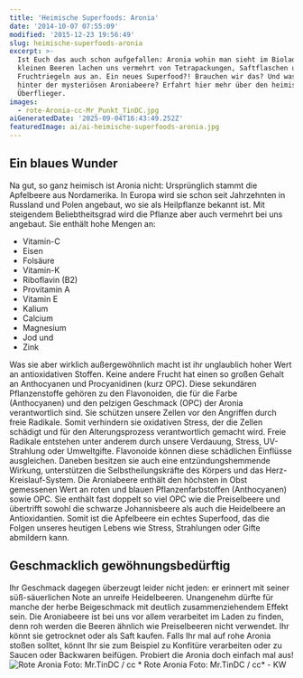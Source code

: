 ```yaml
---
title: 'Heimische Superfoods: Aronia'
date: '2014-10-07 07:55:09'
modified: '2015-12-23 19:56:49'
slug: heimische-superfoods-aronia
excerpt: >-
  Ist Euch das auch schon aufgefallen: Aronia wohin man sieht im Bioladen - die
  kleinen Beeren lachen uns vermehrt von Tetrapackungen, Saftflaschen und
  Fruchtriegeln aus an. Ein neues Superfood?! Brauchen wir das? Und was steckt
  hinter der mysteriösen Aroniabeere? Erfahrt hier mehr über den heimischen
  Überflieger.
images:
  - rote-Aronia-cc-Mr_Punkt_TinDC.jpg
aiGeneratedDate: '2025-09-04T16:43:49.252Z'
featuredImage: ai/ai-heimische-superfoods-aronia.jpg
---
```


## Ein blaues Wunder

Na gut, so ganz heimisch ist Aronia nicht: Ursprünglich stammt die Apfelbeere aus Nordamerika. In Europa wird sie schon seit Jahrzehnten in Russland und Polen angebaut, wo sie als Heilpflanze bekannt ist. Mit steigendem Beliebtheitsgrad wird die Pflanze aber auch vermehrt bei uns angebaut. Sie enthält hohe Mengen an:

*   Vitamin-C
*   Eisen
*   Folsäure
*   Vitamin-K
*   Riboflavin (B2)
*   Provitamin A
*   Vitamin E
*   Kalium
*   Calcium
*   Magnesium
*   Jod und
*   Zink

Was sie aber wirklich außergewöhnlich macht ist ihr unglaublich hoher Wert an antioxidativen Stoffen. Keine andere Frucht hat einen so großen Gehalt an Anthocyanen und Procyanidinen (kurz OPC). Diese sekundären Pflanzenstoffe gehören zu den Flavonoiden, die für die Farbe (Anthocyanen) und den pelzigen Geschmack (OPC) der Aronia verantwortlich sind. Sie schützen unsere Zellen vor den Angriffen durch freie Radikale. Somit verhindern sie oxidativen Stress, der die Zellen schädigt und für den Alterungsprozess verantwortlich gemacht wird. Freie Radikale entstehen unter anderem durch unsere Verdauung, Stress, UV-Strahlung oder Umweltgifte. Flavonoide können diese schädlichen Einflüsse ausgleichen. Daneben besitzen sie auch eine entzündungshemmende Wirkung, unterstützen die Selbstheilungskräfte des Körpers und das Herz-Kreislauf-System. Die Aroniabeere enthält den höchsten in Obst gemessenen Wert an roten und blauen Pflanzenfarbstoffen (Anthocyanen) sowie OPC. Sie enthält fast doppelt so viel OPC wie die Preiselbeere und übertrifft sowohl die schwarze Johannisbeere als auch die Heidelbeere an Antioxidantien. Somit ist die Apfelbeere ein echtes Superfood, das die Folgen unseres heutigen Lebens wie Stress, Strahlungen oder Gifte abmildern kann.

## Geschmacklich gewöhnungsbedürftig

Ihr Geschmack dagegen überzeugt leider nicht jeden: er erinnert mit seiner süß-säuerlichen Note an unreife Heidelbeeren. Unangenehm dürfte für manche der herbe Beigeschmack mit deutlich zusammenziehendem Effekt sein. Die Aroniabeere ist bei uns vor allem verarbeitet im Laden zu finden, denn roh werden die Beeren ähnlich wie Preiselbeeren nicht verwendet. Ihr könnt sie getrocknet oder als Saft kaufen. Falls Ihr mal auf rohe Aronia stoßen solltet, könnt Ihr sie zum Beispiel zu Konfitüre verarbeiten oder zu Saucen oder Backwaren beifügen. Probiert die Aronia doch einfach mal aus! ![Rote Aronia Foto: Mr.TinDC / cc](https://www.veganblatt.com/i/rote-Aronia-cc-Mr_Punkt_TinDC.jpg) \* Rote Aronia Foto: Mr.TinDC / cc\* - KW
